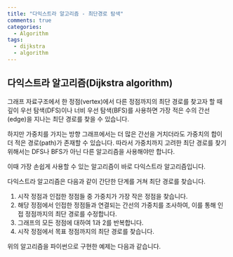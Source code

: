 ```yaml
---
title: "다익스트라 알고리즘 - 최단경로 탐색"
comments: true
categories:
  - Algorithm
tags:
  - dijkstra
  - algorithm
---
```


## 다익스트라 알고리즘(Dijkstra algorithm)

그래프 자료구조에서 한 정점(vertex)에서 다른 정점까지의 최단 경로를 찾고자 할 때 깊이 우선 탐색(DFS)이나 너비 우선 탐색(BFS)를 사용하면 가장 적은 수의 간선(edge)을 지나는 최단 경로를 찾을 수 있습니다.

하지만 가중치를 가지는 방향 그래프에서는 더 많은 간선을 거치더라도 가중치의 합이 더 적은 경로(path)가 존재할 수 있습니다. 따라서 가중치까지 고려한 최단 경로를 찾기 위해서는 DFS나 BFS가 아닌 다른 알고리즘을 사용해야만 합니다.

이때 가장 손쉽게 사용할 수 있는 알고리즘이 바로 다익스트라 알고리즘입니다. 

다익스트라 알고리즘은 다음과 같이 간단한 단계를 거쳐 최단 경로를 찾습니다.

1. 시작 정점과 인접한 정점들 중 가중치가 가장 작은 정점을 찾습니다.
2. 해당 정점에서 인접한 정점들과 연결되는 간선의 가중치를 조사하여, 이를 통해 인접 정점까지의 최단 경로를 수정합니다.
3. 그래프의 모든 정점에 대하여 1과 2를 반복합니다.
4. 시작 정점에서 목표 정점까지의 최단 경로를 찾습니다.

위의 알고리즘을 파이썬으로 구현한 예제는 다음과 같습니다.
```python
```